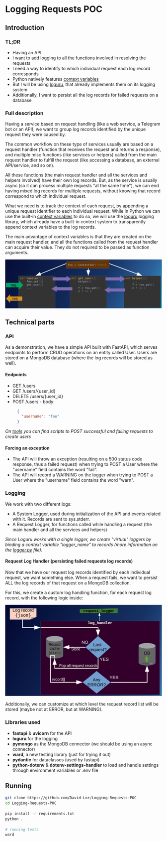 # Logging Requests POC

## Introduction

### TL;DR

- Having an API
- I want to add logging to all the functions involved in resolving the requests
- I need a way to identify to which individual request each log record corresponds
- Python natively features [context variables](https://docs.python.org/3/library/contextvars.html)
- But I will be using [loguru](https://github.com/Delgan/loguru), that already implements them on its logging system
- Additionally, I want to persist all the log records for failed requests on a database

### Full description

Having a service based on request handling (like a web service, a Telegram bot or an API), we want to group
log records identified by the unique request they were caused by.

The common workflow on these type of services usually are based on a request handler (function that receives the 
request and returns a response), and multiple misc functions (like services or helpers) called from the main
request handler to fulfill the request (like accessing a database, an external API/service, and so on).

All these functions (the main request handler and all the services and helpers involved) have their own
log records. But, as the service is usually async (so it can process multiple requests "at the same time"), we can end
having mixed log records for multiple requests, without knowing that record correspond to which individual request.

What we need is to track the context of each request, by appending a unique request identifier to each individual
request. While in Python we can use the built-in [context variables](https://docs.python.org/3/library/contextvars.html)
to do so, we will use the [loguru](https://github.com/Delgan/loguru) logging library, which already have a built-in
context system to transparently append context variables to the log records.

The main advantage of context variables is that they are created on the main request handler, and all the functions
called from the request handler can acquire their value. They do not required to be passed as function arguments.

![Context Variables Schema](docs/ContextVariables.png)

## Technical parts

### API

As a demonstration, we have a simple API built with FastAPI, which serves endpoints to perform CRUD operations on an
entity called User. Users are stored on a MongoDB database (where the log records will be stored as well).

#### Endpoints

- GET /users
- GET /users/{user_id}
- DELETE /users/{user_id}
- POST /users - body:
  ```json
    {
      "username": "foo"
    }
  ```

_On [tools](tools) you can find scripts to POST successful and failing requests to create users_

#### Forcing an exception

- The API will throw an exception (resulting on a 500 status code response, thus a failed request) when trying to POST
  a User where the "username" field contains the word "fail".
- The API will record a WARNING on the logger when trying to POST a User where the "username" field contains the word "warn".

### Logging

We work with two different logs:
- A System Logger, used during initialization of the API and events related with it. Records are sent to sys.stderr.
- A Request Logger, for functions called while handling a request (the main handler and all the services and helpers)

_Since Loguru works with a single logger, we create "virtual" loggers by binding a context variable "logger_name"
to records (more information on the [logger.py](logging_requests_poc/logger.py) file)._

#### Request Log Handler (persisting failed requests log records)

Now that we have our request log records identified by each individual request, we want something else.
When a request fails, we want to persist ALL the log records of that request on a MongoDB collection.

For this, we create a custom log handling function, for each request log record, with the following logic inside:

![Log Record Persistence Schema](docs/LogRecordPersistenceSchema.png)

Additionally, we can customize at which level the request record list will be stored (maybe not at ERROR, but at WARNING).

### Libraries used

- **fastapi** & **uvicorn** for the API
- **loguru** for the logging
- **pymongo** as the MongoDB connector (we should be using an async connector)
- **ward**, a new testing library (just for trying it out)
- **pydantic** for dataclasses (used by fastapi)
- **python-dotenv** & **dotenv-settings-handler** to load and handle settings through environment variables or .env file

## Running

```bash
git clone https://github.com/David-Lor/Logging-Requests-POC
cd Logging-Requests-POC

pip install -r requirements.txt
python .

# running tests
ward
```
